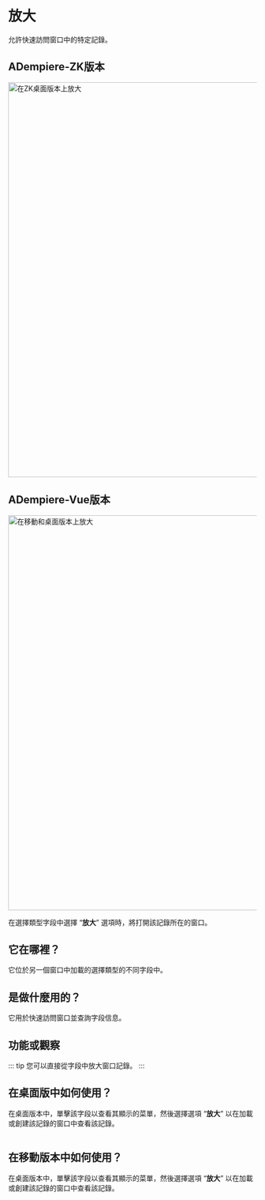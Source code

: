 # 放大

允許快速訪問窗口中的特定記錄。

## ADempiere-ZK版本

<img :src="$withBase('/images/components/zoom-in/zk-desktop-version-zoom-in.png')" alt="在ZK桌面版本上放大" width="800px">

## ADempiere-Vue版本

<img :src="$withBase('/images/components/zoom-in/ui-version-zoom-in.png')" alt="在移動和桌面版本上放大" width="800px">


在選擇類型字段中選擇 “**放大**” 選項時，將打開該記錄所在的窗口。

## 它在哪裡？

它位於另一個窗口中加載的選擇類型的不同字段中。

## 是做什麼用的？

它用於快速訪問窗口並查詢字段信息。

## 功能或觀察

::: tip
您可以直接從字段中放大窗口記錄。
:::

## 在桌面版中如何使用？

在桌面版本中，單擊該字段以查看其顯示的菜單，然後選擇選項 “**放大**” 以在加載或創建該記錄的窗口中查看該記錄。

<img :src="$withBase('/images/components/zoom-in/how-to-use-it-in-the-desktop-version.gif')" />

## 在移動版本中如何使用？

在桌面版本中，單擊該字段以查看其顯示的菜單，然後選擇選項 “**放大**” 以在加載或創建該記錄的窗口中查看該記錄。

<img :src="$withBase('/images/components/zoom-in/how-to-use-it-in-the-mobile-version.gif')" />
